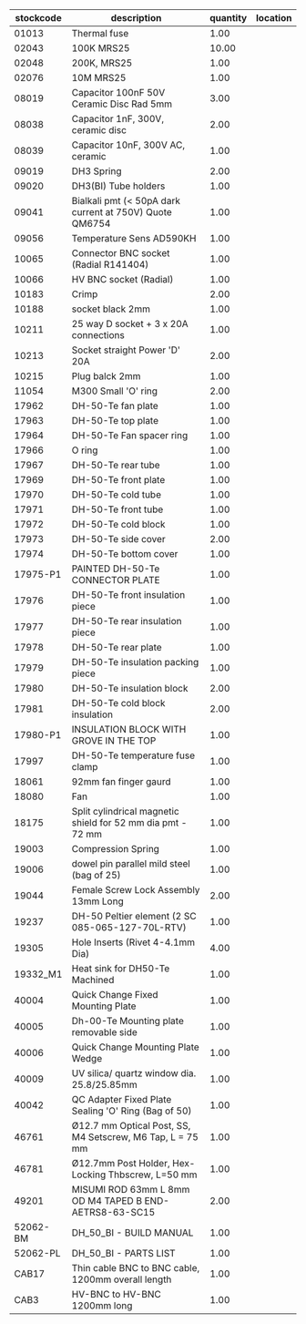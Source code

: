 |stockcode|description|quantity|location|
|---------|-----------|--------|--------|
|01013|Thermal fuse|1.00||
|02043|100K MRS25|10.00| |
|02048|200K, MRS25|1.00||
|02076|10M MRS25|1.00||
|08019|Capacitor 100nF 50V Ceramic Disc Rad 5mm|3.00||
|08038|Capacitor 1nF, 300V, ceramic disc|2.00||
|08039|Capacitor 10nF, 300V AC, ceramic|1.00||
|09019|DH3 Spring|2.00||
|09020|DH3(BI) Tube holders|1.00||
|09041|Bialkali pmt (< 50pA dark current at 750V) Quote QM6754|1.00||
|09056|Temperature Sens AD590KH|1.00||
|10065|Connector BNC socket (Radial R141404)|1.00||
|10066|HV BNC socket (Radial)|1.00||
|10183|Crimp|2.00||
|10188|socket black 2mm|1.00||
|10211|25 way D socket + 3 x 20A connections|1.00||
|10213|Socket straight Power 'D' 20A|2.00||
|10215|Plug balck 2mm|1.00||
|11054|M300 Small 'O' ring|2.00||
|17962|DH-50-Te fan plate|1.00||
|17963|DH-50-Te top plate|1.00||
|17964|DH-50-Te Fan spacer ring|1.00||
|17966|O ring|1.00||
|17967|DH-50-Te rear tube|1.00||
|17969|DH-50-Te front plate|1.00||
|17970|DH-50-Te cold tube|1.00||
|17971|DH-50-Te front tube|1.00||
|17972|DH-50-Te cold block|1.00||
|17973|DH-50-Te side cover|2.00||
|17974|DH-50-Te bottom cover|1.00||
|17975-P1|PAINTED DH-50-Te CONNECTOR PLATE|1.00||
|17976|DH-50-Te front insulation piece|1.00||
|17977|DH-50-Te rear insulation piece|1.00||
|17978|DH-50-Te rear plate|1.00||
|17979|DH-50-Te insulation packing piece|1.00||
|17980|DH-50-Te insulation block|2.00||
|17981|DH-50-Te cold block insulation|2.00||
|17980-P1|INSULATION BLOCK  WITH GROVE IN THE TOP|1.00||
|17997|DH-50-Te temperature fuse clamp|1.00||
|18061|92mm fan finger gaurd|1.00||
|18080|Fan|1.00||
|18175|Split cylindrical magnetic shield for 52 mm dia pmt - 72 mm|1.00||
|19003|Compression Spring|1.00||
|19006|dowel pin parallel mild steel (bag of 25)|1.00||
|19044|Female Screw Lock Assembly 13mm Long|2.00||
|19237|DH-50 Peltier element (2 SC 085-065-127-70L-RTV)|1.00||
|19305|Hole Inserts (Rivet 4-4.1mm Dia)|4.00||
|19332_M1|Heat sink for DH50-Te Machined|1.00||
|40004|Quick Change Fixed Mounting Plate|1.00||
|40005|Dh-00-Te Mounting plate removable side|1.00||
|40006|Quick Change Mounting Plate Wedge|1.00||
|40009|UV silica/ quartz window dia. 25.8/25.85mm|1.00||
|40042|QC Adapter Fixed Plate Sealing 'O' Ring (Bag of 50)|1.00||
|46761|Ø12.7 mm Optical Post, SS, M4 Setscrew, M6 Tap, L = 75 mm|1.00||
|46781|Ø12.7mm Post Holder, Hex-Locking Thbscrew, L=50 mm|1.00||
|49201|MISUMI ROD 63mm L 8mm OD M4 TAPED B END- AETRS8-63-SC15|2.00||
|52062-BM|DH_50_BI - BUILD MANUAL|1.00||
|52062-PL|DH_50_BI - PARTS LIST|1.00||
|CAB17|Thin cable BNC to BNC cable, 1200mm overall length|1.00||
|CAB3|HV-BNC to HV-BNC 1200mm long|1.00||
